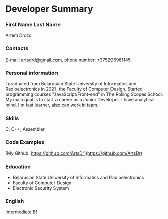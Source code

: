# Developer Summary

### First Name Last Name
Artem Drozd

### Contacts
E-mail: artsdrd@gmail.com, phone number: +375296961145

### Personal information
I graduated from Belarusian State University of Informatics and Radioelectronics in 2021, the Faculty of Computer Design. Started programming courses "JavaScript/Front-end" in The Rolling Scopes School. My main goal is to start a career as a Junior Developer. I have analytical mind. I'm fast learner, also can work in team.

### Skills
C, C++, Assembler

### Code Examples
[My Github: https://github.com/ArtsDr](https://github.com/ArtsDr)

### Education
- Belarusian State University of Informatics and Radioelectronics
- Faculty of Computer Design
- Electronic Security System

### English
Intermediate B1
